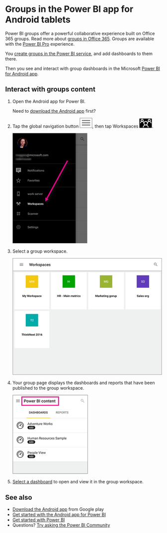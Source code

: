 <properties 
   pageTitle="Groups in the Power BI app for Android tablets"
   description="Power BI groups are built on Office 365 groups. Read about viewing and interacting with group dashboards in the Android mobile app for Power BI."
   services="powerbi" 
   documentationCenter="" 
   authors="maggiesMSFT" 
   manager="erikre" 
   backup=""
   editor=""
   tags=""
   qualityFocus="no"
   qualityDate=""/>
 
<tags
   ms.service="powerbi"
   ms.devlang="NA"
   ms.topic="article"
   ms.tgt_pltfrm="NA"
   ms.workload="powerbi"
   ms.date="11/17/2016"
   ms.author="maggies"/>

# Groups in the Power BI app for Android tablets 

Power BI groups offer a powerful collaborative experience built on Office 365 groups. Read more about [groups in Office 365](https://support.office.com/article/Create-a-group-in-Office-365-7124dc4c-1de9-40d4-b096-e8add19209e9). Groups are available with the [Power BI Pro](powerbi-power-bi-pro-content-what-is-it.md) experience.

You [create groups in the Power BI service](powerbi-service-create-a-group-in-power-bi.md), and add dashboards to them there.

Then you see and interact with group dashboards in the Microsoft [Power BI for Android app](powerbi-mobile-android-tablet-app-get-started.md).  

## Interact with groups content  
1.  Open the Android app for Power BI.

    Need to [download the Android app](http://go.microsoft.com/fwlink/?LinkID=544867) first?

2.  Tap the global navigation button ![](media/powerbi-mobile-groups-in-the-android-tablet-app/power-bi-android-options-icon.png), then tap Workspaces ![](media/powerbi-mobile-groups-in-the-android-tablet-app/power-bi-android-workspaces-icon.png).  

    ![](media/powerbi-mobile-groups-in-the-android-tablet-app/power-bi-android-workspaces.png)

3.  Select a group workspace.

    ![](media/powerbi-mobile-groups-in-the-android-tablet-app/power-bi-android-tablet-groups.png)

4.  Your group page displays the dashboards and reports that have been published to the group workspace.  

    ![](media/powerbi-mobile-groups-in-the-android-tablet-app/power-bi-android-groups-dashboards.png)

4.  [Select a dashboard](powerbi-mobile-dashboards-in-the-android-tablet-app.md) to open and view it in the group workspace.  

## See also  
-  [Download the Android app](http://go.microsoft.com/fwlink/?LinkID=544867) from Google play  
-  [Get started with the Android app for Power BI](powerbi-mobile-android-tablet-app-get-started.md)  
-  [Get started with Power BI](powerbi-service-get-started.md)  
-  Questions? [Try asking the Power BI Community](http://community.powerbi.com/)